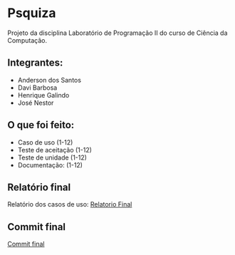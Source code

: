 # Psquiza
Projeto da disciplina Laboratório de Programação II do curso de Ciência da Computação.

## **Integrantes:**
- Anderson dos Santos
- Davi Barbosa
- Henrique Galindo
- José Nestor

## O que foi feito:
- Caso de uso (1-12)
- Teste de aceitação (1-12)
- Teste de unidade (1-12)
- Documentação: (1-12) 


## Relatório final
Relatório dos casos de uso: [Relatorio Final](https://docs.google.com/document/d/1aGeHCrpq4KXb4z1DJT50Dxks0YLQQbdyOUcgVfNkQDg/edit)

## Commit final
[Commit final](https://github.com/davibss/Psquiza/tree/e200033588624f8ddb65ff78d8b93325bf701e94)
